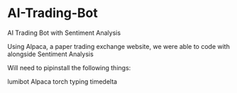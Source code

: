 # AI-Trading-Bot
AI Trading Bot with Sentiment Analysis

Using Alpaca, a paper trading exchange website, we were able to code with alongside Sentiment Analysis

Will need to pipinstall the following things: 

lumibot
Alpaca
torch
typing
timedelta
